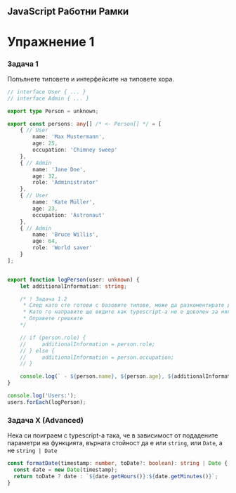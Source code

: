 ## JavaScript Работни Рамки
# Упражнение 1


### Задача 1
Попълнете типовете и интерфейсите на типовете хора.
```ts
// interface User { ... }
// interface Admin { ... }

export type Person = unknown;

export const persons: any[] /* <- Person[] */ = [
    { // User
        name: 'Max Mustermann',
        age: 25,
        occupation: 'Chimney sweep'
    },
    { // Admin
        name: 'Jane Doe',
        age: 32,
        role: 'Administrator'
    },
    { // User
        name: 'Kate Müller',
        age: 23,
        occupation: 'Astronaut'
    },
    { // Admin
        name: 'Bruce Willis',
        age: 64,
        role: 'World saver'
    }
];


export function logPerson(user: unknown) {
    let additionalInformation: string;

    /* ! Задача 1.2
     * След като сте готови с базовите типове, може да разкоментирате долните редове
     * Като го направите ще видите как typescript-a не е доволен за някои неща
     * Оправете грешките
    */

    // if (person.role) {
    //     additionalInformation = person.role;
    // } else {
    //     additionalInformation = person.occupation;
    // }

    console.log(` - ${person.name}, ${person.age}, ${additionalInformation}`);
}

console.log('Users:');
users.forEach(logPerson);
```


### Задача X (Advanced)

Нека си поиграем с typescript-a така, че в зависимост от подадените параметри на функцията, върната стойност да е или `string`, или `Date`, а не `string | Date`

```ts
const formatDate(timestamp: number, toDate?: boolean): string | Date {
  const date = new Date(timestamp);
  return toDate ? date : `${date.getHours()}:${date.getMinutes()}`;
}
```